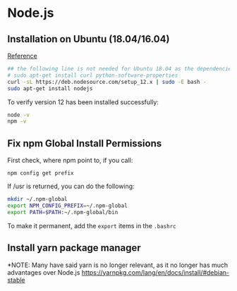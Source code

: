 # Node.js

## Installation on Ubuntu (18.04/16.04)

[Reference](https://tecadmin.net/install-latest-nodejs-npm-on-ubuntu/)

``` bash
## the following line is not needed for Ubuntu 18.04 as the dependencies are installed already
# sudo apt-get install curl python-software-properties
curl -sL https://deb.nodesource.com/setup_12.x | sudo -E bash -
sudo apt-get install nodejs
```

To verify version 12 has been installed successfully:
``` bash
node -v 
npm -v
```

## Fix npm Global Install Permissions

First check, where npm point to, if you call:

`npm config get prefix`

If /usr is returned, you can do the following:

``` bash
mkdir ~/.npm-global
export NPM_CONFIG_PREFIX=~/.npm-global
export PATH=$PATH:~/.npm-global/bin
```
To make it permanent, add the `export` items in the `.bashrc`

## Install yarn package manager

*NOTE: Many have said yarn is no longer relevant, as it no longer has much advantages over Node.js
https://yarnpkg.com/lang/en/docs/install/#debian-stable